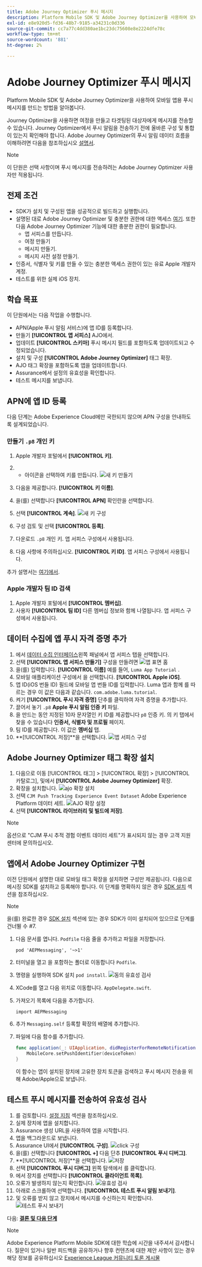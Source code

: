 ```yaml
---
title: Adobe Journey Optimizer 푸시 메시지
description: Platform Mobile SDK 및 Adobe Journey Optimizer을 사용하여 모바일 앱에 푸시 메시지를 만드는 방법을 알아봅니다.
exl-id: e8e920d5-fd36-48b7-9185-a34231c0d336
source-git-commit: cc7a77c4dd380ae1bc23dc75608e8e2224dfe78c
workflow-type: tm+mt
source-wordcount: '881'
ht-degree: 2%

---
```


# Adobe Journey Optimizer 푸시 메시지

Platform Mobile SDK 및 Adobe Journey Optimizer을 사용하여 모바일 앱용 푸시 메시지를 만드는 방법을 알아봅니다.

Journey Optimizer을 사용하면 여정을 만들고 타겟팅된 대상자에게 메시지를 전송할 수 있습니다. Journey Optimizer에서 푸시 알림을 전송하기 전에 올바른 구성 및 통합이 있는지 확인해야 합니다. Adobe Journey Optimizer의 푸시 알림 데이터 흐름을 이해하려면 다음을 참조하십시오 [설명서](https://experienceleague.adobe.com/docs/journey-optimizer/using/configuration/configuration-message/push-config/push-gs.html).

>[!NOTE]
>
>이 단원은 선택 사항이며 푸시 메시지를 전송하려는 Adobe Journey Optimizer 사용자만 적용됩니다.


## 전제 조건

* SDK가 설치 및 구성된 앱을 성공적으로 빌드하고 실행합니다.
* 설명된 대로 Adobe Journey Optimizer 및 충분한 권한에 대한 액세스 [여기](https://experienceleague.adobe.com/docs/journey-optimizer/using/configuration/configuration-message/push-config/push-configuration.html?lang=en). 또한 다음 Adobe Journey Optimizer 기능에 대한 충분한 권한이 필요합니다.
   * 앱 서피스를 만듭니다.
   * 여정 만들기
   * 메시지 만들기.
   * 메시지 사전 설정 만들기.
* 인증서, 식별자 및 키를 만들 수 있는 충분한 액세스 권한이 있는 유료 Apple 개발자 계정.
* 테스트를 위한 실제 iOS 장치.

## 학습 목표

이 단원에서는 다음 작업을 수행합니다.

* APN(Apple 푸시 알림 서비스)에 앱 ID를 등록합니다.
* 만들기 **[!UICONTROL 앱 서피스]** AJO에서.
* 업데이트 **[!UICONTROL 스키마]** 푸시 메시지 필드를 포함하도록 업데이트되고 수정되었습니다.
* 설치 및 구성 **[!UICONTROL Adobe Journey Optimizer]** 태그 확장.
* AJO 태그 확장을 포함하도록 앱을 업데이트합니다.
* Assurance에서 설정의 유효성을 확인합니다.
* 테스트 메시지를 보냅니다.


## APN에 앱 ID 등록

다음 단계는 Adobe Experience Cloud에만 국한되지 않으며 APN 구성을 안내하도록 설계되었습니다.

### 만들기 `.p8` 개인 키

1. Apple 개발자 포털에서 **[!UICONTROL 키]**.
1. + 아이콘을 선택하여 키를 만듭니다.
   ![새 키 만들기](assets/mobile-push-apple-dev-new-key.png)

1. 다음을 제공합니다. **[!UICONTROL 키 이름]**.
1. 을(를) 선택합니다 **[!UICONTROL APN]** 확인란을 선택합니다.
1. 선택 **[!UICONTROL 계속]**.
   ![새 키 구성](assets/mobile-push-apple-dev-config-key.png)
1. 구성 검토 및 선택 **[!UICONTROL 등록]**.
1. 다운로드 `.p8` 개인 키. 앱 서피스 구성에서 사용됩니다.
1. 다음 사항에 주의하십시오. **[!UICONTROL 키 ID]**. 앱 서피스 구성에서 사용됩니다.

추가 설명서는 [여기에서](https://help.apple.com/developer-account/#/devcdfbb56a3).

### Apple 개발자 팀 ID 검색

1. Apple 개발자 포털에서 **[!UICONTROL 멤버십]**.
1. 사용자 **[!UICONTROL 팀 ID]** 다른 멤버십 정보와 함께 나열됩니다. 앱 서피스 구성에서 사용됩니다.

## 데이터 수집에 앱 푸시 자격 증명 추가

1. 에서 [데이터 수집 인터페이스](https://experience.adobe.com/data-collection/)왼쪽 패널에서 앱 서피스 탭을 선택합니다.
1. 선택 **[!UICONTROL 앱 서피스 만들기]** 구성을 만들려면
   ![앱 표면 홈](assets/mobile-push-app-surface.png)
1. 을(를) 입력합니다. **[!UICONTROL 이름]** 예를 들어, `Luma App Tutorial`  .
1. 모바일 애플리케이션 구성에서 을 선택합니다. **[!UICONTROL Apple iOS]**.
1. 앱 ID(iOS 번들 ID) 필드에 모바일 앱 번들 ID를 입력합니다. Luma 앱과 함께 를 따르는 경우 이 값은 다음과 같습니다. `com.adobe.luma.tutorial`.
1. 켜기 **[!UICONTROL 푸시 자격 증명]** 단추를 클릭하여 자격 증명을 추가합니다.
1. 끌어서 놓기 `.p8` **Apple 푸시 알림 인증 키** 파일.
1. 을 만드는 동안 지정된 10자 문자열인 키 ID를 제공합니다 `p8` 인증 키. 의 키 탭에서 찾을 수 있습니다 **인증서, 식별자 및 프로필** 페이지.
1. 팀 ID를 제공합니다. 이 값은 **멤버십** 탭.
1. **[!UICONTROL 저장]**을 선택합니다.
   ![앱 서피스 구성](assets/mobile-push-app-surface-config.png)

## Adobe Journey Optimizer 태그 확장 설치

1. 다음으로 이동 [!UICONTROL 태그] > [!UICONTROL 확장] > [!UICONTROL 카탈로그], 및에서 **[!UICONTROL Adobe Journey Optimizer]** 확장.
1. 확장을 설치합니다.
   ![ajo 확장 설치](assets/mobile-push-tags-install.png)
1. 선택 `CJM Push Tracking Experience Event Dataset` Adobe Experience Platform 데이터 세트.
   ![AJO 확장 설정](assets/mobile-push-tags-ajo.png)
1. 선택 **[!UICONTROL 라이브러리 및 빌드에 저장]**.

>[!NOTE]
>옵션으로 &quot;CJM 푸시 추적 경험 이벤트 데이터 세트&quot;가 표시되지 않는 경우 고객 지원 센터에 문의하십시오.

## 앱에서 Adobe Journey Optimizer 구현

이전 단원에서 설명한 대로 모바일 태그 확장을 설치하면 구성만 제공됩니다. 다음으로 메시징 SDK를 설치하고 등록해야 합니다. 이 단계를 명확하지 않은 경우 [SDK 설치](install-sdks.md) 섹션을 참조하십시오.

>[!NOTE]
>
>을(를) 완료한 경우 [SDK 설치](install-sdks.md) 섹션에 있는 경우 SDK가 이미 설치되어 있으므로 단계를 건너뛸 수 #7.

1. 다음 문서를 엽니다. `Podfile` 다음 줄을 추가하고 파일을 저장합니다.

   `pod 'AEPMessaging', '~>1'`
1. 터미널을 열고 을 포함하는 폴더로 이동합니다 `Podfile`.
1. 명령을 실행하여 SDK 설치 `pod install`.
   ![동의 유효성 검사](assets/mobile-push-terminal-install.png)
1. XCode를 열고 다음 위치로 이동합니다. `AppDelegate.swift`.
1. 가져오기 목록에 다음을 추가합니다.

   `import AEPMessaging`
1. 추가 `Messaging.self` 등록할 확장의 배열에 추가합니다.
1. 파일에 다음 함수를 추가합니다.

   ```swift
   func application(_: UIApplication, didRegisterForRemoteNotificationsWithDeviceToken deviceToken: Data) {
       MobileCore.setPushIdentifier(deviceToken)
   }
   ```

   이 함수는 앱이 설치된 장치에 고유한 장치 토큰을 검색하고 푸시 메시지 전송을 위해 Adobe/Apple으로 보냅니다.

## 테스트 푸시 메시지를 전송하여 유효성 검사

1. 를 검토합니다. [설정 지침](assurance.md) 섹션을 참조하십시오.
1. 실제 장치에 앱을 설치합니다.
1. Assurance 생성 URL을 사용하여 앱을 시작합니다.
1. 앱을 백그라운드로 보냅니다.
1. Assurance UI에서 **[!UICONTROL 구성]**.
   ![click 구성](assets/mobile-push-validate-config.png)
1. 을(를) 선택합니다 **[!UICONTROL +]** 다음 단추 **[!UICONTROL 푸시 디버그]**.
1. **[!UICONTROL 저장]**을 선택합니다.
   ![저장](assets/mobile-push-validate-save.png)
1. 선택 **[!UICONTROL 푸시 디버그]** 왼쪽 탐색에서 를 클릭합니다.
1. 에서 장치를 선택합니다 **[!UICONTROL 클라이언트 목록]**.
1. 오류가 발생하지 않는지 확인합니다.
   ![유효성 검사](assets/mobile-push-validate-confirm.png)
1. 아래로 스크롤하여 선택합니다. **[!UICONTROL 테스트 푸시 알림 보내기]**.
1. 및 오류를 받지 않고 장치에서 메시지를 수신하는지 확인합니다.
   ![테스트 푸시 보내기](assets/mobile-push-validate-send-test.png)

다음: **[결론 및 다음 단계](conclusion.md)**

>[!NOTE]
>
>Adobe Experience Platform Mobile SDK에 대한 학습에 시간을 내주셔서 감사합니다. 질문이 있거나 일반 피드백을 공유하거나 향후 컨텐츠에 대한 제안 사항이 있는 경우 해당 정보를 공유하십시오 [Experience League 커뮤니티 토론 게시물](https://experienceleaguecommunities.adobe.com/t5/adobe-experience-platform-launch/tutorial-discussion-implement-adobe-experience-cloud-in-mobile/td-p/443796)